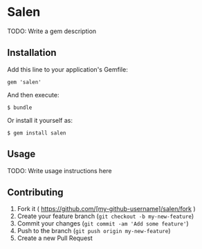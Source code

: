 # Salen

TODO: Write a gem description

## Installation

Add this line to your application's Gemfile:

    gem 'salen'

And then execute:

    $ bundle

Or install it yourself as:

    $ gem install salen

## Usage

TODO: Write usage instructions here

## Contributing

1. Fork it ( https://github.com/[my-github-username]/salen/fork )
2. Create your feature branch (`git checkout -b my-new-feature`)
3. Commit your changes (`git commit -am 'Add some feature'`)
4. Push to the branch (`git push origin my-new-feature`)
5. Create a new Pull Request
